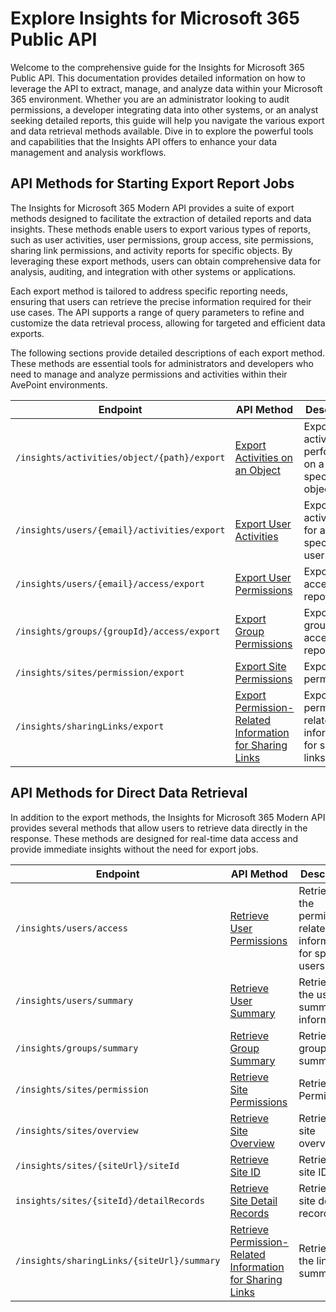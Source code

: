# Explore Insights for Microsoft 365 Public API  

Welcome to the comprehensive guide for the Insights for Microsoft 365 Public API. This documentation provides detailed information on how to leverage the API to extract, manage, and analyze data within your Microsoft 365 environment. Whether you are an administrator looking to audit permissions, a developer integrating data into other systems, or an analyst seeking detailed reports, this guide will help you navigate the various export and data retrieval methods available. Dive in to explore the powerful tools and capabilities that the Insights API offers to enhance your data management and analysis workflows.


## API Methods for Starting Export Report Jobs

The Insights for Microsoft 365 Modern API provides a suite of export methods designed to facilitate the extraction of detailed reports and data insights. These methods enable users to export various types of reports, such as user activities, user permissions, group access, site permissions, sharing link permissions, and activity reports for specific objects. By leveraging these export methods, users can obtain comprehensive data for analysis, auditing, and integration with other systems or applications.

Each export method is tailored to address specific reporting needs, ensuring that users can retrieve the precise information required for their use cases. The API supports a range of query parameters to refine and customize the data retrieval process, allowing for targeted and efficient data exports.

The following sections provide detailed descriptions of each export method. These methods are essential tools for administrators and developers who need to manage and analyze permissions and activities within their AvePoint environments.

Endpoint | API Method |  Description |
| --- | --- | --- |
| `/insights/activities/object/{path}/export`| [Export Activities on an Object](objects/objectActivities.md)| Exports activities performed on a specific object.|
| `/insights/users/{email}/activities/export`| [Export User Activities](users/userActivitiesExport.md)  | Exports activity data for a specific user. | 
|`/insights/users/{email}/access/export`| [Export User Permissions](users/userPermissionsExport.md)  |Exports user access report.|
| `/insights/groups/{groupId}/access/export`| [Export Group Permissions](groups/groupAccesReport.md)  | Exports group access report. |
| `/insights/sites/permission/export` | [Export Site Permissions](sites/sitePermissionsExport.md) | Exports site permissions. |
| `/insights/sharingLinks/export` | [Export Permission-Related Information for Sharing Links](sharingLinks/linkExport.md) | Exports permission-related information for sharing links |

## API Methods for Direct Data Retrieval

In addition to the export methods, the Insights for Microsoft 365 Modern API provides several methods that allow users to retrieve data directly in the response. These methods are designed for real-time data access and provide immediate insights without the need for export jobs. 

| Endpoint| API Method  | Description |
| --- | --- | --- |
| `/insights/users/access`| [Retrieve User Permissions](users/userPermissions.md)  | Retrieves the permission-related information for specific users. | 
|`/insights/users/summary`| [Retrieve User Summary](users/userSummary.md)  |Retrieves the user summary information.|
| `/insights/groups/summary`| [Retrieve Group Summary](groups/groupSummary.md)  | Retrieves group summary. |
| `/insights/sites/permission`| [Retrieve Site Permissions](sites/sitePermissionsGet.md)  | Retrieve site Permissions. |
| `/insights/sites/overview` | [Retrieve Site Overview](sites/siteOverview.md) | Retrieves site overview. |  
| `/insights/sites/{siteUrl}/siteId`| [Retrieve Site ID](sites/siteId.md)  | Retrieves site ID. |
| `insights/sites/{siteId}/detailRecords`| [Retrieve Site Detail Records](sites/siteDetailRecords.md)| Retrieves site detail records.|
| `/insights/sharingLinks/{siteUrl}/summary`| [Retrieve Permission-Related Information for Sharing Links](sharingLinks/linkSummary.md)  | Retrieves the link summaries. |


